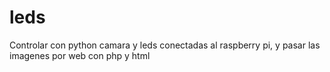 # leds
Controlar con python camara y leds conectadas al raspberry pi, y pasar las imagenes por web con php y html
